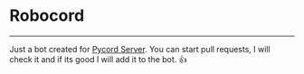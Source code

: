 # Robocord
<hr>
Just a bot created for <a href=https://discord.gg/pycord>Pycord Server</a>. You can start pull requests, I will check it and if its good I will add it to the bot. 👍
